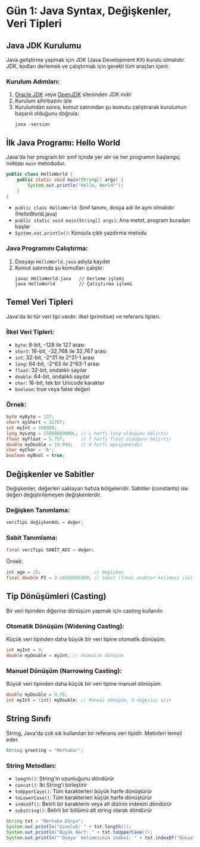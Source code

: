 # Gün 1: Java Syntax, Değişkenler, Veri Tipleri

## Java JDK Kurulumu
Java geliştirme yapmak için JDK (Java Development Kit) kurulu olmalıdır. JDK, kodları derlemek ve çalıştırmak için gerekli tüm araçları içerir.

### Kurulum Adımları:
1. [Oracle JDK](https://www.oracle.com/java/technologies/javase-downloads.html) veya [OpenJDK](https://openjdk.java.net/) sitesinden JDK indir
2. Kurulum sihirbazını izle
3. Kurulumdan sonra, komut satırından şu komutu çalıştırarak kurulumun başarılı olduğunu doğrula:
   ```
   java -version
   ```

## İlk Java Programı: Hello World
Java'da her program bir sınıf içinde yer alır ve her programın başlangıç noktası `main` metodudur.

```java
public class HelloWorld {
    public static void main(String[] args) {
        System.out.println("Hello, World!");
    }
}
```

- `public class HelloWorld`: Sınıf tanımı, dosya adı ile aynı olmalıdır (HelloWorld.java)
- `public static void main(String[] args)`: Ana metot, program buradan başlar
- `System.out.println()`: Konsola çıktı yazdırma metodu

### Java Programını Çalıştırma:
1. Dosyayı `HelloWorld.java` adıyla kaydet
2. Komut satırında şu komutları çalıştır:
   ```
   javac HelloWorld.java   // Derleme işlemi
   java HelloWorld         // Çalıştırma işlemi
   ```

## Temel Veri Tipleri
Java'da iki tür veri tipi vardır: ilkel (primitive) ve referans tipleri.

### İlkel Veri Tipleri:
- `byte`: 8-bit, -128 ile 127 arası
- `short`: 16-bit, -32,768 ile 32,767 arası
- `int`: 32-bit, -2^31 ile 2^31-1 arası
- `long`: 64-bit, -2^63 ile 2^63-1 arası
- `float`: 32-bit, ondalıklı sayılar
- `double`: 64-bit, ondalıklı sayılar
- `char`: 16-bit, tek bir Unicode karakter
- `boolean`: true veya false değeri

### Örnek:
```java
byte myByte = 127;
short myShort = 32767;
int myInt = 100000;
long myLong = 15000000000L; // L harfi long olduğunu belirtir
float myFloat = 5.75f;      // f harfi float olduğunu belirtir
double myDouble = 19.99d;   // d harfi opsiyoneldir
char myChar = 'A';
boolean myBool = true;
```

## Değişkenler ve Sabitler
Değişkenler, değerleri saklayan hafıza bölgeleridir. Sabitler (constants) ise değeri değiştirilemeyen değişkenlerdir.

### Değişken Tanımlama:
```java
veriTipi değişkenAdı = değer;
```

### Sabit Tanımlama:
```java
final veriTipi SABİT_ADI = değer;
```

Örnek:
```java
int age = 25;                    // Değişken
final double PI = 3.14159265359; // Sabit (final anahtar kelimesi ile)
```

## Tip Dönüşümleri (Casting)
Bir veri tipinden diğerine dönüşüm yapmak için casting kullanılır.

### Otomatik Dönüşüm (Widening Casting):
Küçük veri tipinden daha büyük bir veri tipine otomatik dönüşüm.

```java
int myInt = 9;
double myDouble = myInt; // Otomatik dönüşüm
```

### Manuel Dönüşüm (Narrowing Casting):
Büyük veri tipinden daha küçük bir veri tipine manuel dönüşüm.

```java
double myDouble = 9.78;
int myInt = (int) myDouble; // Manuel dönüşüm, 9 değerini alır
```

## String Sınıfı
String, Java'da çok sık kullanılan bir referans veri tipidir. Metinleri temsil eder.

```java
String greeting = "Merhaba!";
```

### String Metodları:
- `length()`: String'in uzunluğunu döndürür
- `concat()`: İki String'i birleştirir
- `toUpperCase()`: Tüm karakterleri büyük harfe dönüştürür
- `toLowerCase()`: Tüm karakterleri küçük harfe dönüştürür
- `indexOf()`: Belirli bir karakterin veya alt dizinin indexini döndürür
- `substring()`: Belirli bir bölümü alt string olarak döndürür

```java
String txt = "Merhaba Dünya";
System.out.println("Uzunluk: " + txt.length());
System.out.println("Büyük Harf: " + txt.toUpperCase());
System.out.println("'Dünya' kelimesinin indexi: " + txt.indexOf("Dünya"));
```

